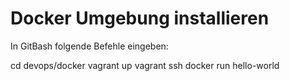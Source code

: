 # Docker Umgebung installieren

In GitBash folgende Befehle eingeben:

cd devops/docker
vagrant up
vagrant ssh
docker run hello-world
